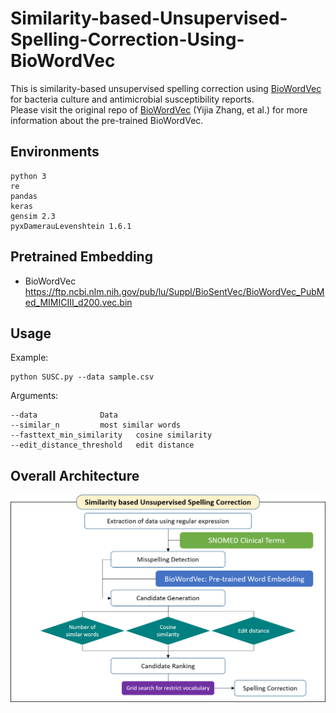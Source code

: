 # Similarity-based-Unsupervised-Spelling-Correction-Using-BioWordVec

This is similarity-based unsupervised spelling correction using [BioWordVec] for bacteria culture and antimicrobial susceptibility reports.  
Please visit the original repo of [BioWordVec] (Yijia Zhang, et al.) for more information about the pre-trained BioWordVec.  

## Environments
	python 3
	re
  	pandas
	keras
	gensim 2.3
	pyxDamerauLevenshtein 1.6.1
	
## Pretrained Embedding
* BioWordVec  
https://ftp.ncbi.nlm.nih.gov/pub/lu/Suppl/BioSentVec/BioWordVec_PubMed_MIMICIII_d200.vec.bin

## Usage

Example:  

	python SUSC.py --data sample.csv

Arguments:  

	--data				Data  
	--similar_n			most similar words 
	--fasttext_min_similarity	cosine similarity 
	--edit_distance_threshold	edit distance  


## Overall Architecture
![screensh](./img/architecture.png)

[BioWordVec]: https://github.com/ncbi-nlp/BioWordVec
